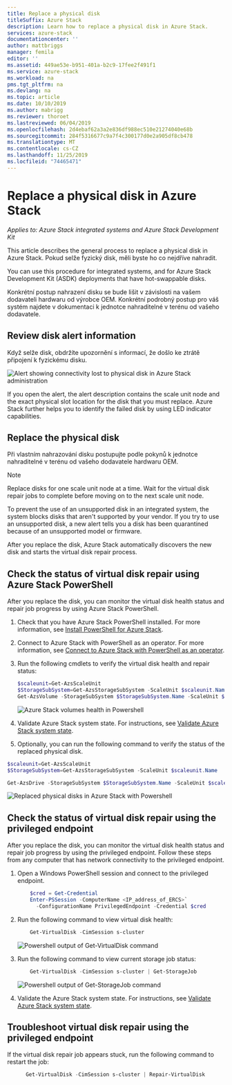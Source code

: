 ```yaml
---
title: Replace a physical disk
titleSuffix: Azure Stack
description: Learn how to replace a physical disk in Azure Stack.
services: azure-stack
documentationcenter: ''
author: mattbriggs
manager: femila
editor: ''
ms.assetid: 449ae53e-b951-401a-b2c9-17fee2f491f1
ms.service: azure-stack
ms.workload: na
pms.tgt_pltfrm: na
ms.devlang: na
ms.topic: article
ms.date: 10/10/2019
ms.author: mabrigg
ms.reviewer: thoroet
ms.lastreviewed: 06/04/2019
ms.openlocfilehash: 2d4ebaf62a3a2e836df988ec510e21274040e68b
ms.sourcegitcommit: 284f5316677c9a7f4c300177d0e2a905df8cb478
ms.translationtype: MT
ms.contentlocale: cs-CZ
ms.lasthandoff: 11/25/2019
ms.locfileid: "74465471"
---
```

# <a name="replace-a-physical-disk-in-azure-stack"></a>Replace a physical disk in Azure Stack

*Applies to: Azure Stack integrated systems and Azure Stack Development Kit*

This article describes the general process to replace a physical disk in Azure Stack. Pokud selže fyzický disk, měli byste ho co nejdříve nahradit.

You can use this procedure for integrated systems, and for Azure Stack Development Kit (ASDK) deployments that have hot-swappable disks.

Konkrétní postup nahrazení disku se bude lišit v závislosti na vašem dodavateli hardwaru od výrobce OEM. Konkrétní podrobný postup pro váš systém najdete v dokumentaci k jednotce nahraditelné v terénu od vašeho dodavatele.

## <a name="review-disk-alert-information"></a>Review disk alert information
Když selže disk, obdržíte upozornění s informací, že došlo ke ztrátě připojení k fyzickému disku.

![Alert showing connectivity lost to physical disk in Azure Stack administration](media/azure-stack-replace-disk/DiskAlert.png)

If you open the alert, the alert description contains the scale unit node and the exact physical slot location for the disk that you must replace. Azure Stack further helps you to identify the failed disk by using LED indicator capabilities.

## <a name="replace-the-physical-disk"></a>Replace the physical disk

Při vlastním nahrazování disku postupujte podle pokynů k jednotce nahraditelné v terénu od vašeho dodavatele hardwaru OEM.

> [!note]
> Replace disks for one scale unit node at a time. Wait for the virtual disk repair jobs to complete before moving on to the next scale unit node.

To prevent the use of an unsupported disk in an integrated system, the system blocks disks that aren't supported by your vendor. If you try to use an unsupported disk, a new alert tells you a disk has been quarantined because of an unsupported model or firmware.

After you replace the disk, Azure Stack automatically discovers the new disk and starts the virtual disk repair process.

## <a name="check-the-status-of-virtual-disk-repair-using-azure-stack-powershell"></a>Check the status of virtual disk repair using Azure Stack PowerShell

After you replace the disk, you can monitor the virtual disk health status and repair job progress by using Azure Stack PowerShell.

1. Check that you have Azure Stack PowerShell installed. For more information, see [Install PowerShell for Azure Stack](azure-stack-powershell-install.md).
2. Connect to Azure Stack with PowerShell as an operator. For more information, see [Connect to Azure Stack with PowerShell as an operator](azure-stack-powershell-configure-admin.md).
3. Run the following cmdlets to verify the virtual disk health and repair status:

    ```powershell  
    $scaleunit=Get-AzsScaleUnit
    $StorageSubSystem=Get-AzsStorageSubSystem -ScaleUnit $scaleunit.Name
    Get-AzsVolume -StorageSubSystem $StorageSubSystem.Name -ScaleUnit $scaleunit.name | Select-Object VolumeLabel, OperationalStatus, RepairStatus
    ```

    ![Azure Stack volumes health in Powershell](media/azure-stack-replace-disk/get-azure-stack-volumes-health.png)

4. Validate Azure Stack system state. For instructions, see [Validate Azure Stack system state](azure-stack-diagnostic-test.md).
5. Optionally, you can run the following command to verify the status of the replaced physical disk.

```powershell  
$scaleunit=Get-AzsScaleUnit
$StorageSubSystem=Get-AzsStorageSubSystem -ScaleUnit $scaleunit.Name

Get-AzsDrive -StorageSubSystem $StorageSubSystem.Name -ScaleUnit $scaleunit.name | Sort-Object StorageNode,MediaType,PhysicalLocation | Format-Table Storagenode, Healthstatus, PhysicalLocation, Model, MediaType,  CapacityGB, CanPool, CannotPoolReason
```

![Replaced physical disks in Azure Stack with Powershell](media/azure-stack-replace-disk/check-replaced-physical-disks-azure-stack.png)

## <a name="check-the-status-of-virtual-disk-repair-using-the-privileged-endpoint"></a>Check the status of virtual disk repair using the privileged endpoint

After you replace the disk, you can monitor the virtual disk health status and repair job progress by using the privileged endpoint. Follow these steps from any computer that has network connectivity to the privileged endpoint.

1. Open a Windows PowerShell session and connect to the privileged endpoint.
    ```powershell
        $cred = Get-Credential
        Enter-PSSession -ComputerName <IP_address_of_ERCS>`
          -ConfigurationName PrivilegedEndpoint -Credential $cred
    ```
  
2. Run the following command to view virtual disk health:
    ```powershell
        Get-VirtualDisk -CimSession s-cluster
    ```

   ![Powershell output of Get-VirtualDisk command](media/azure-stack-replace-disk/GetVirtualDiskOutput.png)

3. Run the following command to view current storage job status:
    ```powershell
        Get-VirtualDisk -CimSession s-cluster | Get-StorageJob
    ```
      ![Powershell output of Get-StorageJob command](media/azure-stack-replace-disk/GetStorageJobOutput.png)

4. Validate the Azure Stack system state. For instructions, see [Validate Azure Stack system state](azure-stack-diagnostic-test.md).

## <a name="troubleshoot-virtual-disk-repair-using-the-privileged-endpoint"></a>Troubleshoot virtual disk repair using the privileged endpoint

If the virtual disk repair job appears stuck, run the following command to restart the job:
  ```powershell
        Get-VirtualDisk -CimSession s-cluster | Repair-VirtualDisk
  ```
